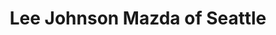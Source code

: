 ---
title: "Lee Johnson Mazda of Seattle"
url: /seattle/lee-johnson-mazda-of-seattle/
shop: Autohaus
---